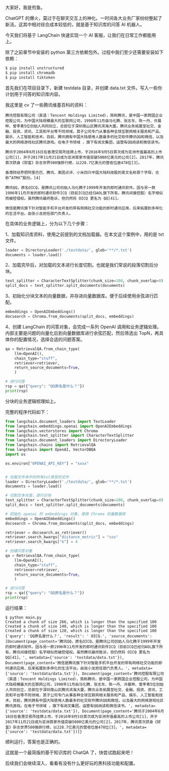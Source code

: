 大家好，我是煎鱼。

ChatGPT 的爆火，莫过于在聊天交互上的神化。一时间各大业务厂家纷纷整起了新活。这其中相对综合成本较低的，就是基于知识库的问答 AI 机器人。

今天我们将基于 LangChain 快速实现一个 AI 客服，让我们在日常工作都能用上。

除了之前章节中安装的 python 第三方依赖包外。过程中我们至少还需要安装如下依赖：

```python
$ pip install unstructured
$ pip install chromadb
$ pip install tiktoken
```

首先我们在项目目录下，新建 testdata 目录，并创建 data.txt 文件。写入一些你计划用于问答的知识库内容。

我这里是 cv 了一些腾讯维基百科的资料：

```
腾讯控股有限公司（英语：Tencent Holdings Limited），简称腾讯，是中国一家跨国企业控股公司，为中国大陆规模最大的互联网公司，1998年11月由马化腾、张志东、陈一丹、许晨晔、曾李青5位创始人共同创立，总部位于深圳南山区腾讯滨海大厦。腾讯业务拓展至社交、金融、投资、资讯、工具和平台等不同领域，其子公司专门从事各种全球互联网相关服务和产品、娱乐、人工智能和技术。目前，腾讯拥有中国大陆使用人数最多的社交软件腾讯QQ和微信，以及最大的网络游戏社区腾讯游戏。在电子书领域 ，旗下有阅文集团，运营有QQ阅读和微信读书。

腾讯于2004年6月16日在香港交易所挂牌上市，于2016年9月5日首次成为亚洲市值最高的上市公司[1]，并于2017年11月21日成为亚洲首家市值突破5000亿美元的公司[2]。2017年，腾讯首次跻身《财富》杂志世界500强排行榜，以228.7亿美元的营收位居478位[3]。

香港财经界把阿里巴巴、腾讯、美团点评、小米四只中国大陆科技股的英文名称首个字母，合称“ATMX”股份。[4]

腾讯QQ，原名OICQ，是腾讯公司创始人马化腾于1999年开发的即时通讯软件。因与另一款1996年11月开发的即时通讯软件ICQ（目前ICQ已经归AOL旗下所有，腾讯间接控股）名字相似而被控侵权。虽然腾讯最终胜诉，但仍然将 OICQ 更名为 QQ[41]。

微信是腾讯旗下针对智能手机平台开发的带有网络社交功能的即时通讯应用，后来拓展到多样化的生活平台。由张小龙担任部门负责人。
```

在具体的业务逻辑上，分为以下几个步骤：

1、加载知识库资料，使用之前提到的文档加载器。在本文这个案例中，用的是 txt 文件。

```python
loader = DirectoryLoader('./testdata/', glob='**/*.txt')
documents = loader.load()
```

2、加载完毕后，对加载的文本进行长度切割。也就是我们常说的段落切割后分块。

```python
text_splitter = CharacterTextSplitter(chunk_size=100, chunk_overlap=0)
split_docs = text_splitter.split_documents(documents)
```

3、初始化分块文本的向量数据，并存进向量数据库。便于后续使用余弦进行匹配。

```python
embeddings = OpenAIEmbeddings()
docsearch = Chroma.from_documents(split_docs, embeddings)
```

4、创建 LangChain 的问答对象，会完成一系列 OpenAI 调用和业务逻辑处理。内部主要是问题的向量化后到向量数据库进行余弦匹配，然后筛选出 TopN，再具体你的配置情况，选择合适的问题答案。

```python
qa = RetrievalQA.from_chain_type(
    llm=OpenAI(), 
    chain_type="stuff", 
    retriever=retriever, 
    return_source_documents=True,
    )

# 进行问答
rsp = qa({"query": "QQ原名是什么？"})
print(rsp)
```

分块的业务逻辑梳理如上。

完整的程序代码如下：

```python
from langchain.document_loaders import TextLoader
from langchain.embeddings.openai import OpenAIEmbeddings
from langchain.vectorstores import Chroma
from langchain.text_splitter import CharacterTextSplitter
from langchain.document_loaders import DirectoryLoader
from langchain.chains import RetrievalQA
from langchain import OpenAI, VectorDBQA
import os

os.environ["OPENAI_API_KEY"] = "xxxx"


# 加载文件夹中的所有txt类型的文件
loader = DirectoryLoader('./testdata/', glob='**/*.txt')
documents = loader.load()

# 切割文本长度，进行分块
text_splitter = CharacterTextSplitter(chunk_size=100, chunk_overlap=0)
split_docs = text_splitter.split_documents(documents)

# 初始化 openai 的 embeddings 对象，使用 Chroma 向量数据库
embeddings = OpenAIEmbeddings()
docsearch = Chroma.from_documents(split_docs, embeddings)

retriever = docsearch.as_retriever()
retriever.search_kwargs["distance_metric"] = "cos"
retriever.search_kwargs["k"] = 4

# 创建问答对象
qa = RetrievalQA.from_chain_type(
    llm=OpenAI(), 
    chain_type="stuff", 
    retriever=retriever, 
    return_source_documents=True,
    )

# 进行问答
rsp = qa({"query": "QQ原名是什么？"})
print(rsp)
```

运行结果：

```
$ python main.py
Created a chunk of size 266, which is longer than the specified 100
Created a chunk of size 140, which is longer than the specified 100
Created a chunk of size 128, which is longer than the specified 100
{'query': 'QQ原名是什么？', 'result': ' OICQ.', 'source_documents': [Document(page_content='腾讯QQ，原名OICQ，是腾讯公司创始人马化腾于1999年开发的即时通讯软件。因与另一款1996年11月开发的即时通讯软件ICQ（目前ICQ已经归AOL旗下所有，腾讯间接控股）名字相似而被控侵权。虽然腾讯最终胜诉，但仍然将 OICQ 更名为 QQ[41]。', metadata={'source': 'testdata/data.txt'}), Document(page_content='微信是腾讯旗下针对智能手机平台开发的带有网络社交功能的即时通讯应用，后来拓展到多样化的生活平台。由张小龙担任部门负责人。', metadata={'source': 'testdata/data.txt'}), Document(page_content='腾讯控股有限公司（英语：Tencent Holdings Limited），简称腾讯，是中国一家跨国企业控股公司，为中国大陆规模最大的互联网公司，1998年11月由马化腾、张志东、陈一丹、许晨晔、曾李青5位创始人共同创立，总部位于深圳南山区腾讯滨海大厦。腾讯业务拓展至社交、金融、投资、资讯、工具和平台等不同领域，其子公司专门从事各种全球互联网相关服务和产品、娱乐、人工智能和技术。目前，腾讯拥有中国大陆使用人数最多的社交软件腾讯QQ和微信，以及最大的网络游戏社区腾讯游戏。在电子书领域 ，旗下有阅文集团，运营有QQ阅读和微信读书。', metadata={'source': 'testdata/data.txt'}), Document(page_content='腾讯于2004年6月16日在香港交易所挂牌上市，于2016年9月5日首次成为亚洲市值最高的上市公司[1]，并于2017年11月21日成为亚洲首家市值突破5000亿美元的公司[2]。2017年，腾讯首次跻身《财富》杂志世界500强排行榜，以228.7亿美元的营收位居478位[3]。', metadata={'source': 'testdata/data.txt'})]}
```

顺利运行，答案也是正确的。

这就是一个最简版的基于知识库的 ChatQA 了，快尝试跑起来吧！

后续我们会继续深入，看看有没有什么更好玩的黑科技功能和配置。
